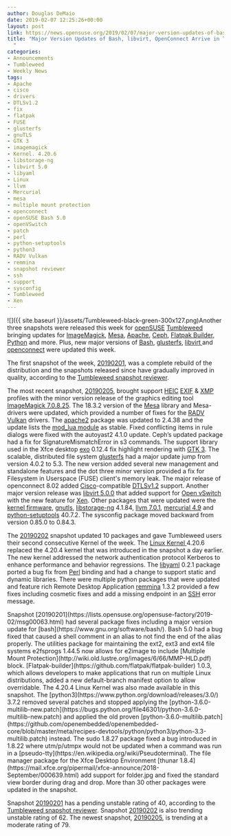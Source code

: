 ```yaml
---
author: Douglas DeMaio
date: 2019-02-07 12:25:26+00:00
layout: post
link: https://news.opensuse.org/2019/02/07/major-version-updates-of-bash-libvirt-openconnect-arrive-in-tumbleweed/
title: "Major Version Updates of Bash, libvirt, OpenConnect Arrive in Tumbleweed\
  "
categories:
- Announcements
- Tumbleweed
- Weekly News
tags:
- Apache
- cisco
- drivers
- DTLSv1.2
- fix
- flatpak
- FUSE
- glusterfs
- gnuTLS
- GTK 3
- imagemagick
- Kernel. 4.20.6
- libstorage-ng
- libvirt 5.0
- libyaml
- Linux
- llvm
- Mercurial
- mesa
- multiple mount protection
- openconnect
- openSUSE Bash 5.0
- openVSwitch
- patch
- perl
- python-setuptools
- python3
- RADV Vulkan
- remmina
- snapshot reviewer
- ssh
- support
- sysconfig
- Tumbleweed
- Xen
---
```

![]({{ site.baseurl }}/assets/Tumbleweed-black-green-300x127.png)Another three snapshots were released this week for [openSUSE](https://www.opensuse.org/) [Tumbleweed](https://en.opensuse.org/Portal:Tumbleweed) bringing updates for [ImageMagick](https://www.imagemagick.org/), [Mesa](https://www.mesa3d.org/), [Apache](https://www.apache.org/), [Ceph](https://ceph.com/), [Flatpak Builder](http://docs.flatpak.org/en/latest/flatpak-builder.html), [Python](https://www.python.org/) and more. Plus, new major versions of [Bash](https://www.gnu.org/software/bash/), [glusterfs](http://docs.gluster.org/), [libvirt ](https://libvirt.org/)and [openconnect](http://www.infradead.org/openconnect/) were updated this week.

The first snapshot of the week, [20190201](https://lists.opensuse.org/opensuse-factory/2019-02/msg00063.html), was a complete rebuild of the distribution and the snapshots released since have gradually improved in quality, according to the [Tumbleweed snapshot reviewer](http://review.tumbleweed.boombatower.com/).

The most recent snapshot, [20190205](https://lists.opensuse.org/opensuse-factory/2019-02/msg00178.html), brought support [HEIC](https://heictojpg.com/) [EXIF](https://en.wikipedia.org/wiki/Exif) & [XMP](https://www.intel.com/content/www/us/en/gaming/extreme-memory-profile-xmp.html) profiles with the minor version release of the graphics editing tool [ImageMagick 7.0.8.25](http://www.imagemagick.org/script/changelog.php). The 18.3.2 version of the [Mesa](https://www.mesa3d.org/) library and Mesa-drivers were updated, which provided a number of fixes for the [RADV Vulkan](https://www.phoronix.com/scan.php?page=news_item&px=RADV-Lands-VK_EXT_memory_budget) drivers. The [apache2](https://httpd.apache.org/) package was updated to 2.4.38 and the update lists the [mod_lua module](https://httpd.apache.org/docs/trunk/mod/mod_lua.html) as stable. Fixed conflicting items in rule dialogs were fixed with the autoyast2 4.1.0 update. Ceph’s updated package had a fix for SignatureMismatchError in s3 commands. The support library used in the Xfce desktop [exo](http://www.linuxfromscratch.org/blfs/view/cvs/xfce/exo.html) 0.12.4 fix highlight rendering with [GTK 3](https://www.gtk.org/). The scalable, distributed file system [glusterfs](http://docs.gluster.org/) had a major update jump from version 4.0.2 to 5.3. The new version added several new management and standalone features and the dot three minor version provided a fix for Filesystem in Userspace (FUSE) client's memory leak. The major release of openconnect 8.02 added [Cisco](https://www.cisco.com/)-compatible [DTLSv1.2](https://en.wikipedia.org/wiki/Datagram_Transport_Layer_Security) support. Another major version release was [libvirt 5.0.0](https://libvirt.org/news.html) that added support for [Open vSwitch](https://www.openvswitch.org/) with the new feature for [Xen](https://www.xenproject.org/). Other packages that were updated were the [kernel firmware](https://git.kernel.org/cgit/linux/kernel/git/firmware/linux-firmware.git/), [gnutls](https://www.gnutls.org/), [libstorage-ng](https://github.com/openSUSE/libstorage-ng) 4.1.84, [llvm 7.0.1](http://releases.llvm.org/7.0.1/docs/GettingStarted.html), [mercurial 4.9](https://www.mercurial-scm.org/wiki/Download) and [python-setuptools](https://pypi.org/project/setuptools/) 40.7.2. The sysconfig package moved backward from version 0.85.0 to 0.84.3.

The [20190202](https://lists.opensuse.org/opensuse-factory/2019-02/msg00120.html) snapshot updated 10 packages and gave Tumbleweed users their second consecutive Kernel of the week. The [Linux Kernel ](https://www.kernel.org/)4.20.6 replaced the 4.20.4 kernel that was introduced in the snapshot a day earlier. The new kernel addressed the network authentication protocol Kerberos to enhance performance and behavior regressions. The [libyaml](https://github.com/yaml/libyaml) 0.2.1 package ported a bug fix from [Perl](https://www.perl.org/) binding and had a change to support static and dynamic libraries. There were multiple python packages that were updated and feature rich Remote Desktop Application [remmina](https://remmina.org/) 1.3.2 provided a few fixes including cosmetic fixes and add a missing endpoint in an [SSH](https://en.wikipedia.org/wiki/Secure_Shell) error message.

<!-- more -->Snapshot [20190201](https://lists.opensuse.org/opensuse-factory/2019-02/msg00063.html) had several package fixes including a major version update for [bash](https://www.gnu.org/software/bash/). Bash 5.0 had a bug fixed that caused a shell comment in an alias to not find the end of the alias properly. The utilities package for maintaining the ext2, ext3 and ext4 file systems e2fsprogs 1.44.5 now allows for e2image to include [Multiple Mount Protection](http://wiki.old.lustre.org/images/6/66/MMP-HLD.pdf) block. [Flatpak-builder](https://github.com/flatpak/flatpak-builder) 1.0.3, which allows developers to make applications that run on multiple Linux distributions, added a new default-branch manifest option to allow overridable. The 4.20.4 Linux Kernel was also made available in this snapshot. The [python3](https://www.python.org/download/releases/3.0/) 3.7.2 removed several patches and stopped applying the [python-3.6.0-multilib-new.patch](https://bugs.python.org/file46301/python-3.6.0-multilib-new.patch) and applied the old proven [python-3.6.0-multilib.patch](https://github.com/openembedded/openembedded-core/blob/master/meta/recipes-devtools/python/python3/python-3.3-multilib.patch) instead. The sudo 1.8.27 package fixed a bug introduced in 1.8.22 where utm/p/utmpx would not be updated when a command was run in a [pseudo-tty](https://en.wikipedia.org/wiki/Pseudoterminal). The file manager package for the Xfce Desktop Environment [thunar 1.8.4](https://mail.xfce.org/pipermail/xfce-announce/2018-September/000639.html) add support for folder.jpg and fixed the standard view border during drag and drop. More than 30 other packages were updated in the snapshot.

Snapshot [20190201](https://lists.opensuse.org/opensuse-factory/2019-02/msg00063.html) has a pending unstable rating of 40, according to the [Tumbleweed snapshot reviewer](http://review.tumbleweed.boombatower.com/). Snapshot [20190202](https://lists.opensuse.org/opensuse-factory/2019-02/msg00120.html) is also trending unstable rating of 62. The newest snapshot, [20190205](https://lists.opensuse.org/opensuse-factory/2019-02/msg00178.html), is trending at a moderate rating of 79.		
